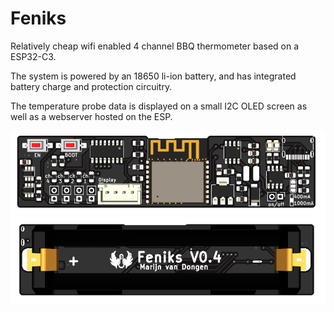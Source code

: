 # Feniks

Relatively cheap wifi enabled 4 channel BBQ thermometer based on a ESP32-C3.

The system is powered by an 18650 li-ion battery, and has integrated battery charge and protection circuitry.

The temperature probe data is displayed on a small I2C OLED screen as well as a webserver hosted on the ESP.

![Alt text](Feniks_V0.4/Feniks_V0.4_pcb/Render/Front.png?raw=true "Front")
![Alt text](Feniks_V0.4/Feniks_V0.4_pcb/Render/Back.png?raw=true "Back")
